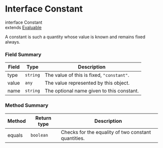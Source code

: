 Interface Constant
======

interface Constant<br>
extends [Evaluable](reference/v/0.2.1/core/definitions/Evaluable)

A constant is such a quantity whose value is known and remains fixed always.

### Field Summary

Field | Type | Description
------|------|------
type | `string` | The value of this is fixed, `"constant"`.
value | `any` | The value represented by this object.
name | `string` | The optional name given to this constant.

### Method Summary

Method | Return type | Description
------|--------|--------
equals | `boolean` | Checks for the equality of two constant quantities.